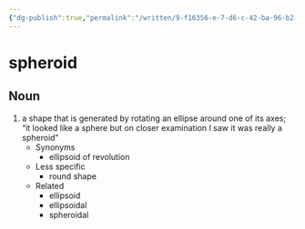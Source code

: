 ```yaml
---
{"dg-publish":true,"permalink":"/written/9-f16356-e-7-d6-c-42-ba-96-b2-6780-c9-ac-5859/","dgHomeLink":true,"dgPassFrontmatter":false}
---
```


# spheroid


## Noun

1. a shape that is generated by rotating an ellipse around one of its axes; “it looked like a sphere but on closer examination I saw it was really a spheroid”
	- Synonyms
		- ellipsoid of revolution
	- Less specific
		- round shape
	- Related
		- ellipsoid
		- ellipsoidal
		- spheroidal

